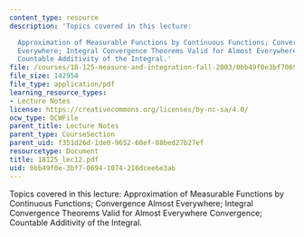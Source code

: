 ```yaml
---
content_type: resource
description: 'Topics covered in this lecture:

  Approximation of Measurable Functions by Continuous Functions; Convergence Almost
  Everywhere; Integral Convergence Theorems Valid for Almost Everywhere Convergence;
  Countable Additivity of the Integral.'
file: /courses/18-125-measure-and-integration-fall-2003/0bb49f0e3bf706941074216dcee6e3ab_18125_lec12.pdf
file_size: 142954
file_type: application/pdf
learning_resource_types:
- Lecture Notes
license: https://creativecommons.org/licenses/by-nc-sa/4.0/
ocw_type: OCWFile
parent_title: Lecture Notes
parent_type: CourseSection
parent_uid: f351d26d-1de0-9652-60ef-88bed27b27ef
resourcetype: Document
title: 18125_lec12.pdf
uid: 0bb49f0e-3bf7-0694-1074-216dcee6e3ab
---
```

Topics covered in this lecture:
Approximation of Measurable Functions by Continuous Functions; Convergence Almost Everywhere; Integral Convergence Theorems Valid for Almost Everywhere Convergence; Countable Additivity of the Integral.